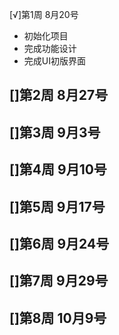 [√]第1周 8月20号
- 初始化项目
- 完成功能设计
- 完成UI初版界面

[]第2周 8月27号
- 

[]第3周 9月3号
- 

[]第4周 9月10号
- 

[]第5周 9月17号
- 

[]第6周 9月24号
- 

[]第7周 9月29号
- 

[]第8周 10月9号
- 
